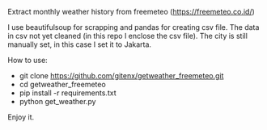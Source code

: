 Extract monthly weather history from freemeteo (https://freemeteo.co.id/)

I use beautifulsoup for scrapping and pandas for creating csv file. The data in csv not yet cleaned (in this repo I enclose the csv file). The city is still manually set, in this case I set it to Jakarta.

How to use:
- git clone https://github.com/gitenx/getweather_freemeteo.git
- cd getweather_freemeteo
- pip install -r requirements.txt
- python get_weather.py

Enjoy it.

